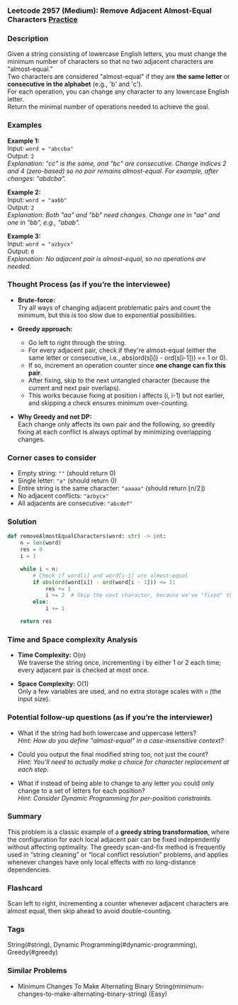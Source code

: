 ### Leetcode 2957 (Medium): Remove Adjacent Almost-Equal Characters [Practice](https://leetcode.com/problems/remove-adjacent-almost-equal-characters)

### Description  
Given a string consisting of lowercase English letters, you must change the minimum number of characters so that no two adjacent characters are "almost-equal."  
Two characters are considered "almost-equal" if they are **the same letter** or **consecutive in the alphabet** (e.g., 'b' and 'c').  
For each operation, you can change any character to any lowercase English letter.  
Return the minimal number of operations needed to achieve the goal.

### Examples  

**Example 1:**  
Input: `word = "abccba"`  
Output: `2`  
*Explanation: "cc" is the same, and "bc" are consecutive. Change indices 2 and 4 (zero-based) so no pair remains almost-equal. For example, after changes: "abdcba".*

**Example 2:**  
Input: `word = "aabb"`  
Output: `2`  
*Explanation: Both "aa" and "bb" need changes. Change one in "aa" and one in "bb", e.g., "abab".*

**Example 3:**  
Input: `word = "azbycx"`  
Output: `0`  
*Explanation: No adjacent pair is almost-equal, so no operations are needed.*

### Thought Process (as if you’re the interviewee)  
- **Brute-force:**  
  Try all ways of changing adjacent problematic pairs and count the minimum, but this is too slow due to exponential possibilities.

- **Greedy approach:**  
  - Go left to right through the string.
  - For every adjacent pair, check if they're almost-equal (either the same letter or consecutive, i.e., abs(ord(s[i]) - ord(s[i-1])) == 1 or 0).
  - If so, increment an operation counter since **one change can fix this pair**.
  - After fixing, skip to the next untangled character (because the current and next pair overlaps).
  - This works because fixing at position i affects (i, i-1) but not earlier, and skipping a check ensures minimum over-counting.  

- **Why Greedy and not DP:**  
  Each change only affects its own pair and the following, so greedily fixing at each conflict is always optimal by minimizing overlapping changes.

### Corner cases to consider  
- Empty string: `""` (should return 0)
- Single letter: `"a"` (should return 0)
- Entire string is the same character: `"aaaaa"` (should return ⌊n/2⌋)
- No adjacent conflicts: `"azbycx"`
- All adjacents are consecutive: `"abcdef"`

### Solution

```python
def removeAlmostEqualCharacters(word: str) -> int:
    n = len(word)
    res = 0
    i = 1

    while i < n:
        # Check if word[i] and word[i-1] are almost-equal
        if abs(ord(word[i]) - ord(word[i - 1])) <= 1:
            res += 1
            i += 2  # Skip the next character, because we've "fixed" the pair
        else:
            i += 1

    return res
```

### Time and Space complexity Analysis  

- **Time Complexity:** O(n)  
  We traverse the string once, incrementing i by either 1 or 2 each time; every adjacent pair is checked at most once.

- **Space Complexity:** O(1)  
  Only a few variables are used, and no extra storage scales with `n` (the input size).

### Potential follow-up questions (as if you’re the interviewer)  

- What if the string had both lowercase and uppercase letters?  
  *Hint: How do you define "almost-equal" in a case-insensitive context?*

- Could you output the final modified string too, not just the count?  
  *Hint: You’ll need to actually make a choice for character replacement at each step.*

- What if instead of being able to change to any letter you could only change to a set of letters for each position?  
  *Hint: Consider Dynamic Programming for per-position constraints.*

### Summary
This problem is a classic example of a **greedy string transformation**, where the configuration for each local adjacent pair can be fixed independently without affecting optimality. The greedy scan-and-fix method is frequently used in “string cleaning” or “local conflict resolution” problems, and applies whenever changes have only local effects with no long-distance dependencies.


### Flashcard
Scan left to right, incrementing a counter whenever adjacent characters are almost equal, then skip ahead to avoid double-counting.

### Tags
String(#string), Dynamic Programming(#dynamic-programming), Greedy(#greedy)

### Similar Problems
- Minimum Changes To Make Alternating Binary String(minimum-changes-to-make-alternating-binary-string) (Easy)
